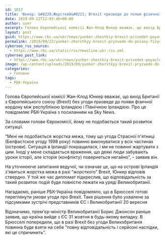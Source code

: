 ```yaml
---
id: 1817
title: 'Юнкер: &#8220;Жорсткий&#8221; Brexit призведе до появи фізичної кордону в Ірландії'
date: 2019-09-22T12:03:46+00:00
author: user
excerpt: Голова Європейської комісії Жан-Клод Юнкер вважає, що вихід Британії з Європейського союзу (Brexit) без угоди призведе до появи фізичної кордону між...
layout: post
guid: https://www.rbc.ua/ukr/news/yunker-zhestkiy-brexit-privedet-poyavleniyu-1569152938.html
permalink: /2019/09/22/yunker-zhorstkyy-brexit-pryzvede-do-poiavy-fizychnoi-kordonu-v-irlandii/
cyberseo_rss_source:
  - https://www.rbc.ua/static/rss/newsline.ukr.rss.xml
cyberseo_post_link:
  - https://www.rbc.ua/ukr/news/yunker-zhestkiy-brexit-privedet-poyavleniyu-1569152938.html
image: /wp-content/uploads/2019/09/yunker-zhorstkyy-brexit-pryzvede-do-poiavy-fizychnoi-kordonu-v-irlandii.jpg
categories:
  - Головне
tags:
  - РБК-Україна
---
```

Голова Європейської комісії Жан-Клод Юнкер вважає, що вихід Британії з Європейського союзу (Brexit) без угоди призведе до появи фізичної кордону між республікою Ірландією і Північною Ірландією. Про це повідомляє РБК-Україна з посиланням на Sky News.

За словами голови Єврокомісії, йому не подобається такий розвиток ситуації.

&#8220;Мені не подобається жорстка межа, тому що угода Страсної п'ятниці (Белфастское угоду 1998 року) повинно виконуватися у всіх частинах (острови). Ситуація в Ірландії покращилася, і ми не повинні жартувати з цим. Іноді у мене складається враження, що деякі люди забувають уроки історії, але історія (конфлікту) повернеться негайно&#8221;, &#8211; заявив він.

На уточнююче запитання ведучої, чи означає це, що на острові Ірландія з'явиться жорстка межа в разі &#8220;жорсткого&#8221; Brexit, Юнкер відповів ствердно. У той же час дипломат підкреслив, що відповідальність за такий розвиток подій буде повністю лежати на уряді Великобританії.

Нагадаємо, раніше РБК-Україна повідомляло, що в Брюсселі готові переглянути умови угоди про Brexit. Таке рішення було ухвалене за підсумками зустрічі представників ЄС і Великобританії 20 вересня

Відзначимо, прем'єр-міністр Великобританії Борис Джонсон раніше заявив, що країна вийде з ЄС 31 жовтня в будь-якому випадку. В Брюсселі попередили, що в разі Brexit без угоди Великобританія повинна буде взяти на себе &#8220;повну відповідальність і серйозні наслідки, які це спричинить&#8221;.